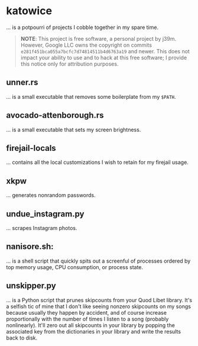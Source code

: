 # katowice

... is a potpourri of projects I cobble together in my spare time.

> **NOTE**: This project is free software, a personal project by j39m.
> However, Google LLC owns the copyright on commits
> `e281f451bca055a7bcfc7d74814511b4d6763a19` and newer. This does not
> impact your ability to use and to hack at this free software; I
> provide this notice only for attribution purposes.

## unner.rs
... is a small executable that removes some boilerplate from my `$PATH`.

## avocado-attenborough.rs
... is a small executable that sets my screen brightness.

## firejail-locals
... contains all the local customizations I wish to retain for my
firejail usage.

## xkpw
... generates nonrandom passwords.

## undue\_instagram.py
... scrapes Instagram photos.

## nanisore.sh:
... is a shell script that quickly spits out a screenful of processes
ordered by top memory usage, CPU consumption, or process state.

## unskipper.py
... is a Python script that prunes skipcounts from your Quod Libet
library. It's a selfish tic of mine that I don't like seeing nonzero
skipcounts on my songs because usually they happen by accident, and of
course increase proportionally with the number of times I listen to a
song (probably nonlinearly). It'll zero out all skipcounts in your
library by popping the associated key from the dictionaries in your
library and write the results back to disk.
